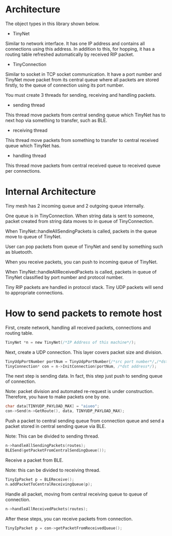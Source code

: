 # Architecture

The object types in this library shown below.

- TinyNet

Similar to network interface. It has one IP address and contains all connections using this address. In addition to this, for hopping, it has a routing table refreshed automatically by received RIP packet.

- TinyConnection

Similar to socket in TCP socket communication. It have a port number and TinyNet move packet from its central queue where all packets are stored firstly, to the queue of connection using its port number.

You must create 3 threads for sending, receiving and handling packets.

- sending thread

This thread move packets from central sending queue which TinyNet has to next hop via something to transfer, such as BLE.

- receiving thread

This thread move packets from something to transfer to central received queue which TinyNet has.

- handling thread

This thread move packets from central received queue to received queue per connections.

# Internal Architecture

Tiny mesh has 2 incoming queue and 2 outgoing queue internally.

One queue is in TinyConnection. When string data is sent to someone, packet created from string data moves to in queue of TinyConnection.

When TinyNet::handleAllSendingPackets is called, packets in the queue move to queue of TinyNet.

User can pop packets from queue of TinyNet and send by something such as bluetooth.

When you receive packets, you can push to incoming queue of TinyNet.

When TinyNet::handleAllReceivedPackets is called, packets in queue of TinyNet classified by port number and protocol number.

Tiny RIP packets are handled in protocol stack. Tiny UDP packets will send to appropriate connections.

# How to send packets to remote host

First, create network, handling all received packets, connections and routing table.

```c
TinyNet *n = new TinyNet(/*IP Address of this machine*/);
```

Next, create a UDP connection. This layer covers packet size and division.

```c
TinyUdpPortNumber portNum = TinyUdpPortNumber{/*src port number*/,/*dst port number*/};
TinyConnection* con = n->InitConnection(portNum, /*dst address*/);
```

The next step is sending data. In fact, this step just push to sending queue of connection.

Note: packet division and automated re-request is under construction. Therefore, you have to make packets one by one.

```c
char data[TINYUDP_PAYLOAD_MAX] = "aiueo";
con->Send(n->GetRoute(), data, TINYUDP_PAYLOAD_MAX);
```

Push a packet to central sending queue from connection queue and send a packet stored in central sending queue via BLE.

Note: This can be divided to sending thread.

```c
n->handleAllSendingPackets(routes);
BLESend(getPacketFromCentralSendingQueue());
```

Receive a packet from BLE.

Note: this can be divided to receiving thread.

```c
TinyIpPacket p = BLEReceive();
n.addPacketToCentralReceivingQueue(p);
```

Handle all packet, moving from central receiving queue to queue of connection.

```c
n->handleAllReceivedPackets(routes);
```

After these steps, you can receive packets from connection.

```c
TinyIpPacket p = con->getPacketFromReceivedQueue();
```


